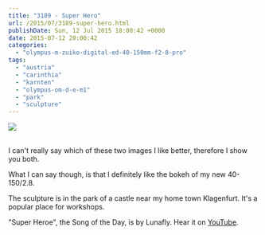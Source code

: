 ```yaml
---
title: "3189 - Super Hero"
url: /2015/07/3189-super-hero.html
publishDate: Sun, 12 Jul 2015 18:00:42 +0000
date: 2015-07-12 20:00:42
categories: 
  - "olympus-m-zuiko-digital-ed-40-150mm-f2-8-pro"
tags: 
  - "austria"
  - "carinthia"
  - "karnten"
  - "olympus-om-d-e-m1"
  - "park"
  - "sculpture"
---
```

<div class="container">
<div class="center"><a target="_blank" href="https://d25zfm9zpd7gm5.cloudfront.net/1200x1200/2015/20150613_160403_lr.jpg"><img src="https://d25zfm9zpd7gm5.cloudfront.net/0600x0600/2015/20150613_160403_lr.jpg" /></a></div>
</div>
<br />

I can't really say which of these two images I like better, therefore I show you both. 

<a target="_blank" href="https://d25zfm9zpd7gm5.cloudfront.net/1200x1200/2015/20150613_160327_lr.jpg"><img style="margin: 0pt 0px 0pt 10px; float: right;" src="https://d25zfm9zpd7gm5.cloudfront.net/0150x0150/2015/20150613_160327_lr.jpg" alt="" border="0" /></a> What I can say though, is that I definitely like the bokeh of my new 40-150/2.8. 

The sculpture is in the park of a castle near my home town Klagenfurt. It's a popular place for workshops.

"Super Heroe", the Song of the Day, is by Lunafly. Hear it on <a href="https://www.youtube.com/watch?v=XxA50RIo-cM" target="_blank">YouTube</a>. 
